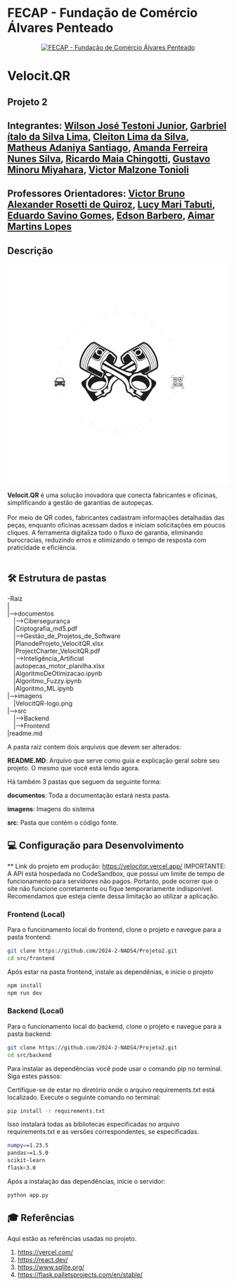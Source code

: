 # FECAP - Fundação de Comércio Álvares Penteado

<p align="center">
<a href= "https://www.fecap.br/"><img src="https://encrypted-tbn0.gstatic.com/images?q=tbn:ANd9GcRhZPrRa89Kma0ZZogxm0pi-tCn_TLKeHGVxywp-LXAFGR3B1DPouAJYHgKZGV0XTEf4AE&usqp=CAU" alt="FECAP - Fundação de Comércio Álvares Penteado" border="0"></a>
</p>

# Velocit.QR

## Projeto 2

## Integrantes: <a href="/">Wilson José Testoni Junior</a>, <a href="/">Garbriel ítalo da Silva Lima</a>, <a href="/">Cleiton Lima da Silva</a>, <a href="/">Matheus Adaniya Santiago</a>, <a href="/">Amanda Ferreira Nunes Silva</a>, <a href="/">Ricardo Maia Chingotti</a>, <a href="/">Gustavo Minoru Miyahara</a>, <a href="/">Victor Malzone Tonioli</a>

## Professores Orientadores: <a href="https://www.linkedin.com/in/victorbarq/">Victor Bruno Alexander Rosetti de Quiroz</a>, <a href="https://www.linkedin.com/in/lucymari/">Lucy Mari Tabuti</a>, <a href="https://www.linkedin.com/in/eduardo-savino-gomes-77833a10/">Eduardo Savino Gomes</a>, <a href="https://www.linkedin.com/in/edsonbarbero/">Edson Barbero</a>, <a href="https://www.linkedin.com/in/aimarlopes/">Aimar Martins Lopes</a>

## Descrição

<p align="center">
  <img src="imagens/VelocitQR-logo.png" alt="Logo">
</p>

<b>Velocit.QR</b> é uma solução inovadora que conecta fabricantes e oficinas, simplificando a gestão de garantias de autopeças.
<br><br>
Por meio de QR codes, fabricantes cadastram informações detalhadas das peças, enquanto oficinas acessam dados e iniciam solicitações em poucos cliques. A ferramenta digitaliza todo o fluxo de garantia, eliminando burocracias, reduzindo erros e otimizando o tempo de resposta com praticidade e eficiência.
<br><br>

## 🛠 Estrutura de pastas

-Raiz<br>
|<br>
|-->documentos<br>
  &emsp;|-->Cibersegurança<br>
  &emsp;|Criptografia_md5.pdf<br>
  &emsp;|-->Gestão_de_Projetos_de_Software<br>
  &emsp;|PlanodeProjeto_VelocitQR.xlsx<br>
  &emsp;|ProjectCharter_VelocitQR.pdf<br>
  &emsp;|-->Inteligência_Artificial<br>
  &emsp;|autopecas_motor_planilha.xlsx<br>
  &emsp;|AlgoritmoDeOtimizacao.ipynb<br>
  &emsp;|Algoritmo_Fuzzy.ipynb<br>
  &emsp;|Algoritmo_ML.ipynb<br>
|-->imagens<br>
  &emsp;|VelocitQR-logo.png<br>
|-->src<br>
  &emsp;|-->Backend<br>
  &emsp;|-->Frontend<br>
|readme.md<br>

A pasta raiz contem dois arquivos que devem ser alterados:

<b>README.MD</b>: Arquivo que serve como guia e explicação geral sobre seu projeto. O mesmo que você está lendo agora.

Há também 3 pastas que seguem da seguinte forma:

<b>documentos</b>: Toda a documentação estará nesta pasta.

<b>imagens</b>: Imagens do sistema

<b>src</b>: Pasta que contém o código fonte.

## 💻 Configuração para Desenvolvimento

** Link do projeto em produção: https://velocitqr.vercel.app/
IMPORTANTE: A API está hospedada no CodeSandbox, que possui um limite de tempo de funcionamento para servidores não pagos. Portanto, pode ocorrer que o site não funcione corretamente ou fique temporariamente indisponível. Recomendamos que esteja ciente dessa limitação ao utilizar a aplicação.

### Frontend (Local)

Para o funcionamento local do frontend, clone o projeto e navegue para a pasta frontend:

```sh
git clone https://github.com/2024-2-NADS4/Projeto2.git
cd src/frontend
```

Após estar na pasta frontend, instale as dependênias, e inicie o projeto

```sh
npm install
npm run dev
```

### Backend (Local)

Para o funcionamento local do backend, clone o projeto e navegue para a pasta backend:

```sh
git clone https://github.com/2024-2-NADS4/Projeto2.git
cd src/backend
```

Para instalar as dependências você pode usar o comando pip no terminal. Siga estes passos:

Certifique-se de estar no diretório onde o arquivo requirements.txt está localizado.
Execute o seguinte comando no terminal:

```sh
pip install -r requirements.txt
```
Isso instalará todas as bibliotecas especificadas no arquivo requirements.txt e as versões correspondentes, se especificadas.

```sh
numpy==1.23.5
pandas>=1.5.0
scikit-learn
flask<3.0
```

Após a instalação das dependências, inicie o servidor:

```sh
python app.py
```

## 🎓 Referências

Aqui estão as referências usadas no projeto.

1. <https://vercel.com/>
2. <https://react.dev/>
3. <https://www.sqlite.org/>
4. <https://flask.palletsprojects.com/en/stable/>
